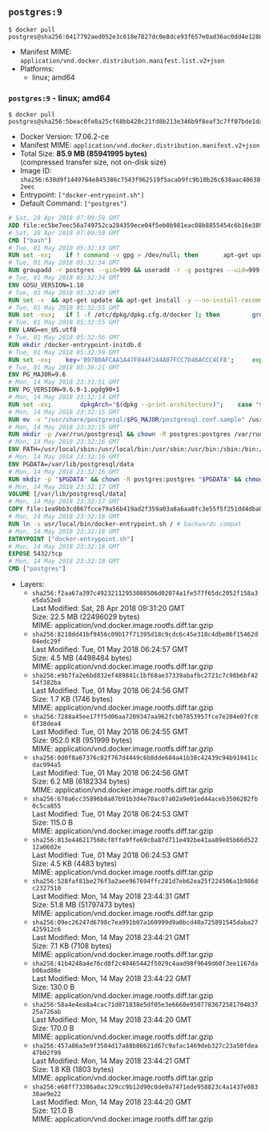 ## `postgres:9`

```console
$ docker pull postgres@sha256:6417792aed052e3c618e7827dc0e8dce93f657e0ad36ac0dd4e12884ad643503
```

-	Manifest MIME: `application/vnd.docker.distribution.manifest.list.v2+json`
-	Platforms:
	-	linux; amd64

### `postgres:9` - linux; amd64

```console
$ docker pull postgres@sha256:5beac0fe8a25cf68bb420c21fd8b213e346b9f8eaf3c7ff07bde1daa75289445
```

-	Docker Version: 17.06.2-ce
-	Manifest MIME: `application/vnd.docker.distribution.manifest.v2+json`
-	Total Size: **85.9 MB (85941995 bytes)**  
	(compressed transfer size, not on-disk size)
-	Image ID: `sha256:630d9f1449764e845386c7543f962519f5acab9fc9b10b26c638aac406382eec`
-	Entrypoint: `["docker-entrypoint.sh"]`
-	Default Command: `["postgres"]`

```dockerfile
# Sat, 28 Apr 2018 07:09:59 GMT
ADD file:ec5be7eec56a749752ca284359ece04f5eb0b981eac08b8855454c6b16e3893c in / 
# Sat, 28 Apr 2018 07:09:59 GMT
CMD ["bash"]
# Tue, 01 May 2018 05:32:33 GMT
RUN set -ex; 	if ! command -v gpg > /dev/null; then 		apt-get update; 		apt-get install -y --no-install-recommends 			gnupg 			dirmngr 		; 		rm -rf /var/lib/apt/lists/*; 	fi
# Tue, 01 May 2018 05:32:34 GMT
RUN groupadd -r postgres --gid=999 && useradd -r -g postgres --uid=999 postgres
# Tue, 01 May 2018 05:32:34 GMT
ENV GOSU_VERSION=1.10
# Tue, 01 May 2018 05:32:49 GMT
RUN set -x 	&& apt-get update && apt-get install -y --no-install-recommends ca-certificates wget && rm -rf /var/lib/apt/lists/* 	&& wget -O /usr/local/bin/gosu "https://github.com/tianon/gosu/releases/download/$GOSU_VERSION/gosu-$(dpkg --print-architecture)" 	&& wget -O /usr/local/bin/gosu.asc "https://github.com/tianon/gosu/releases/download/$GOSU_VERSION/gosu-$(dpkg --print-architecture).asc" 	&& export GNUPGHOME="$(mktemp -d)" 	&& gpg --keyserver ha.pool.sks-keyservers.net --recv-keys B42F6819007F00F88E364FD4036A9C25BF357DD4 	&& gpg --batch --verify /usr/local/bin/gosu.asc /usr/local/bin/gosu 	&& rm -rf "$GNUPGHOME" /usr/local/bin/gosu.asc 	&& chmod +x /usr/local/bin/gosu 	&& gosu nobody true 	&& apt-get purge -y --auto-remove ca-certificates wget
# Tue, 01 May 2018 05:32:55 GMT
RUN set -eux; 	if [ -f /etc/dpkg/dpkg.cfg.d/docker ]; then 		grep -q '/usr/share/locale' /etc/dpkg/dpkg.cfg.d/docker; 		sed -ri '/\/usr\/share\/locale/d' /etc/dpkg/dpkg.cfg.d/docker; 		! grep -q '/usr/share/locale' /etc/dpkg/dpkg.cfg.d/docker; 	fi; 	apt-get update; apt-get install -y locales; rm -rf /var/lib/apt/lists/*; 	localedef -i en_US -c -f UTF-8 -A /usr/share/locale/locale.alias en_US.UTF-8
# Tue, 01 May 2018 05:32:55 GMT
ENV LANG=en_US.utf8
# Tue, 01 May 2018 05:32:56 GMT
RUN mkdir /docker-entrypoint-initdb.d
# Tue, 01 May 2018 05:32:59 GMT
RUN set -ex; 	key='B97B0AFCAA1A47F044F244A07FCC7D46ACCC4CF8'; 	export GNUPGHOME="$(mktemp -d)"; 	gpg --keyserver ha.pool.sks-keyservers.net --recv-keys "$key"; 	gpg --export "$key" > /etc/apt/trusted.gpg.d/postgres.gpg; 	rm -rf "$GNUPGHOME"; 	apt-key list
# Tue, 01 May 2018 05:36:21 GMT
ENV PG_MAJOR=9.6
# Mon, 14 May 2018 23:31:51 GMT
ENV PG_VERSION=9.6.9-1.pgdg90+1
# Mon, 14 May 2018 23:32:14 GMT
RUN set -ex; 		dpkgArch="$(dpkg --print-architecture)"; 	case "$dpkgArch" in 		amd64|i386|ppc64el) 			echo "deb http://apt.postgresql.org/pub/repos/apt/ stretch-pgdg main $PG_MAJOR" > /etc/apt/sources.list.d/pgdg.list; 			apt-get update; 			;; 		*) 			echo "deb-src http://apt.postgresql.org/pub/repos/apt/ stretch-pgdg main $PG_MAJOR" > /etc/apt/sources.list.d/pgdg.list; 						tempDir="$(mktemp -d)"; 			cd "$tempDir"; 						savedAptMark="$(apt-mark showmanual)"; 						apt-get update; 			apt-get build-dep -y 				postgresql-common pgdg-keyring 				"postgresql-$PG_MAJOR=$PG_VERSION" 			; 			DEB_BUILD_OPTIONS="nocheck parallel=$(nproc)" 				apt-get source --compile 					postgresql-common pgdg-keyring 					"postgresql-$PG_MAJOR=$PG_VERSION" 			; 						apt-mark showmanual | xargs apt-mark auto > /dev/null; 			apt-mark manual $savedAptMark; 						ls -lAFh; 			dpkg-scanpackages . > Packages; 			grep '^Package: ' Packages; 			echo "deb [ trusted=yes ] file://$tempDir ./" > /etc/apt/sources.list.d/temp.list; 			apt-get -o Acquire::GzipIndexes=false update; 			;; 	esac; 		apt-get install -y postgresql-common; 	sed -ri 's/#(create_main_cluster) .*$/\1 = false/' /etc/postgresql-common/createcluster.conf; 	apt-get install -y 		"postgresql-$PG_MAJOR=$PG_VERSION" 		"postgresql-contrib-$PG_MAJOR=$PG_VERSION" 	; 		rm -rf /var/lib/apt/lists/*; 		if [ -n "$tempDir" ]; then 		apt-get purge -y --auto-remove; 		rm -rf "$tempDir" /etc/apt/sources.list.d/temp.list; 	fi
# Mon, 14 May 2018 23:32:15 GMT
RUN mv -v "/usr/share/postgresql/$PG_MAJOR/postgresql.conf.sample" /usr/share/postgresql/ 	&& ln -sv ../postgresql.conf.sample "/usr/share/postgresql/$PG_MAJOR/" 	&& sed -ri "s!^#?(listen_addresses)\s*=\s*\S+.*!\1 = '*'!" /usr/share/postgresql/postgresql.conf.sample
# Mon, 14 May 2018 23:32:15 GMT
RUN mkdir -p /var/run/postgresql && chown -R postgres:postgres /var/run/postgresql && chmod 2777 /var/run/postgresql
# Mon, 14 May 2018 23:32:16 GMT
ENV PATH=/usr/local/sbin:/usr/local/bin:/usr/sbin:/usr/bin:/sbin:/bin:/usr/lib/postgresql/9.6/bin
# Mon, 14 May 2018 23:32:16 GMT
ENV PGDATA=/var/lib/postgresql/data
# Mon, 14 May 2018 23:32:16 GMT
RUN mkdir -p "$PGDATA" && chown -R postgres:postgres "$PGDATA" && chmod 777 "$PGDATA" # this 777 will be replaced by 700 at runtime (allows semi-arbitrary "--user" values)
# Mon, 14 May 2018 23:32:17 GMT
VOLUME [/var/lib/postgresql/data]
# Mon, 14 May 2018 23:32:17 GMT
COPY file:1ea9bb3cd867fcce79a56b419ad2f359a03a8a6aa8fc3e55f5f251dd4dba0d71 in /usr/local/bin/ 
# Mon, 14 May 2018 23:32:18 GMT
RUN ln -s usr/local/bin/docker-entrypoint.sh / # backwards compat
# Mon, 14 May 2018 23:32:18 GMT
ENTRYPOINT ["docker-entrypoint.sh"]
# Mon, 14 May 2018 23:32:18 GMT
EXPOSE 5432/tcp
# Mon, 14 May 2018 23:32:18 GMT
CMD ["postgres"]
```

-	Layers:
	-	`sha256:f2aa67a397c49232112953088506d02074a1fe577f65dc2052f158a3e5da52e8`  
		Last Modified: Sat, 28 Apr 2018 09:31:20 GMT  
		Size: 22.5 MB (22496029 bytes)  
		MIME: application/vnd.docker.image.rootfs.diff.tar.gzip
	-	`sha256:8218dd41bf9456c09b17f71395d18c9cdc6c45e318c4dbe86f15462d04edc29f`  
		Last Modified: Tue, 01 May 2018 06:24:57 GMT  
		Size: 4.5 MB (4498484 bytes)  
		MIME: application/vnd.docker.image.rootfs.diff.tar.gzip
	-	`sha256:e9b7fa2e6bd832ef489841c1bf68ae37339abafbc2721c7c98b6bf4254f382ba`  
		Last Modified: Tue, 01 May 2018 06:24:56 GMT  
		Size: 1.7 KB (1746 bytes)  
		MIME: application/vnd.docker.image.rootfs.diff.tar.gzip
	-	`sha256:7288a45ee17ff5d06aa7209347aa962fcb07853957fce7e204e07fc06f38dea4`  
		Last Modified: Tue, 01 May 2018 06:24:55 GMT  
		Size: 952.0 KB (951999 bytes)  
		MIME: application/vnd.docker.image.rootfs.diff.tar.gzip
	-	`sha256:0d0f8a67376c82f767d4449c6b8dde684a41b38c42439c94b919411cdac994a5`  
		Last Modified: Tue, 01 May 2018 06:24:56 GMT  
		Size: 6.2 MB (6182334 bytes)  
		MIME: application/vnd.docker.image.rootfs.diff.tar.gzip
	-	`sha256:670a6cc35896b8a87b91b3d4e70ac07a02a9e01ed44aceb3506282fb0c5ca855`  
		Last Modified: Tue, 01 May 2018 06:24:53 GMT  
		Size: 115.0 B  
		MIME: application/vnd.docker.image.rootfs.diff.tar.gzip
	-	`sha256:813e446217560cf8ffa9ffe69c0a87d711e492be41aa89e85b66d52212a0602e`  
		Last Modified: Tue, 01 May 2018 06:24:53 GMT  
		Size: 4.5 KB (4483 bytes)  
		MIME: application/vnd.docker.image.rootfs.diff.tar.gzip
	-	`sha256:528faf81be276f3a2aee967694ffc281d7eb62ea25f224506a1b986dc2327510`  
		Last Modified: Mon, 14 May 2018 23:44:31 GMT  
		Size: 51.8 MB (51797473 bytes)  
		MIME: application/vnd.docker.image.rootfs.diff.tar.gzip
	-	`sha256:09ec26247d6798c7ea991b07a160999d9a0bcd40a725891545daba27425912c6`  
		Last Modified: Mon, 14 May 2018 23:44:21 GMT  
		Size: 7.1 KB (7108 bytes)  
		MIME: application/vnd.docker.image.rootfs.diff.tar.gzip
	-	`sha256:41b4248a4e76cd8f2c40465442f5029c4aad98f9649d60f3ee1167dab06ad08e`  
		Last Modified: Mon, 14 May 2018 23:44:22 GMT  
		Size: 130.0 B  
		MIME: application/vnd.docker.image.rootfs.diff.tar.gzip
	-	`sha256:58a4e4ea8a4cac71d071838e5df05e3e6660e950778367258170483725a726ab`  
		Last Modified: Mon, 14 May 2018 23:44:20 GMT  
		Size: 170.0 B  
		MIME: application/vnd.docker.image.rootfs.diff.tar.gzip
	-	`sha256:457a86a3e9f3584d17a88b86621d67c9afac1469deb327c23a50fdea47b02f99`  
		Last Modified: Mon, 14 May 2018 23:44:21 GMT  
		Size: 1.8 KB (1803 bytes)  
		MIME: application/vnd.docker.image.rootfs.diff.tar.gzip
	-	`sha256:e68ff73386a0ac329cc9b12d90c0de0a7471ede958823c4a1437e08338ae9e22`  
		Last Modified: Mon, 14 May 2018 23:44:20 GMT  
		Size: 121.0 B  
		MIME: application/vnd.docker.image.rootfs.diff.tar.gzip
